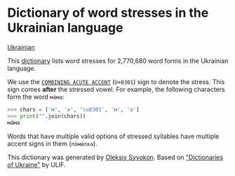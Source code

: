 # Dictionary of word stresses in the Ukrainian language

[Ukrainian](./README.md)

This [dictionary](stress.txt) lists word stresses for 2,770,680 word forms
in the Ukrainian language.

We use the [`COMBINING ACUTE ACCENT`](https://unicode-table.com/en/0301/)
(`U+0301`) sign to denote the stress. This sign comes __after__ the stressed
vowel. For example, the following characters form the word `ма́ма`:

```python
>>> chars = ['м', 'а', '\u0301', 'м', 'а']
>>> print("".join(chars))
ма́ма
```

Words that have multiple valid options of stressed syllables have multiple
accent signs in them (`по́ми́лка`).

This dictionary was generated by [Oleksiy Syvokon](https://github.com/asivokon).
Based on ["Dictionaries of Ukraine"](https://lcorp.ulif.org.ua/dictua/) by ULIF.

